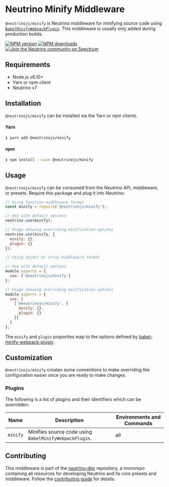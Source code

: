 # Neutrino Minify Middleware

`@neutrinojs/minify` is Neutrino middleware for minifying source code using
[`BabelMinifyWebpackPlugin`](https://www.npmjs.com/package/babel-minify-webpack-plugin). This middleware is usually only
added during production builds.

[![NPM version][npm-image]][npm-url]
[![NPM downloads][npm-downloads]][npm-url]
[![Join the Neutrino community on Spectrum][spectrum-image]][spectrum-url]

## Requirements

- Node.js v6.10+
- Yarn or npm client
- Neutrino v7

## Installation

`@neutrinojs/minify` can be installed via the Yarn or npm clients.

#### Yarn

```bash
❯ yarn add @neutrinojs/minify
```

#### npm

```bash
❯ npm install --save @neutrinojs/minify
```

## Usage

`@neutrinojs/minify` can be consumed from the Neutrino API, middleware, or presets. Require this package
and plug it into Neutrino:

```js
// Using function middleware format
const minify = require('@neutrinojs/minify');

// Use with default options
neutrino.use(minify);

// Usage showing overriding minification options
neutrino.use(minify, {
  minify: {},
  plugin: {}
});
```

```js
// Using object or array middleware format

// Use with default options
module.exports = {
  use: ['@neutrinojs/minify']
};

// Usage showing overriding minification options
module.exports = {
  use: [
    ['@neutrinojs/minify', {
      minify: {},
      plugin: {}
    }]
  ]
};
```

The `minify` and `plugin` properties map to the options defined by
[babel-minify-webpack-plugin](https://github.com/webpack-contrib/babel-minify-webpack-plugin#options).

## Customization

`@neutrinojs/minify` creates some conventions to make overriding the configuration easier once you are ready to
make changes.

### Plugins

The following is a list of plugins and their identifiers which can be overridden:

| Name | Description | Environments and Commands |
| --- | --- | --- |
| `minify` | Minifies source code using `BabelMinifyWebpackPlugin`. | all |

## Contributing

This middleware is part of the [neutrino-dev](https://github.com/mozilla-neutrino/neutrino-dev) repository, a monorepo
containing all resources for developing Neutrino and its core presets and middleware. Follow the
[contributing guide](https://neutrino.js.org/contributing) for details.

[npm-image]: https://img.shields.io/npm/v/@neutrinojs/minify.svg
[npm-downloads]: https://img.shields.io/npm/dt/@neutrinojs/minify.svg
[npm-url]: https://npmjs.org/package/@neutrinojs/minify
[spectrum-image]: https://withspectrum.github.io/badge/badge.svg
[spectrum-url]: https://spectrum.chat/neutrino
